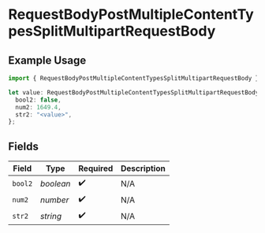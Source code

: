 # RequestBodyPostMultipleContentTypesSplitMultipartRequestBody

## Example Usage

```typescript
import { RequestBodyPostMultipleContentTypesSplitMultipartRequestBody } from "openapi/sdk/models/operations";

let value: RequestBodyPostMultipleContentTypesSplitMultipartRequestBody = {
  bool2: false,
  num2: 1649.4,
  str2: "<value>",
};
```

## Fields

| Field              | Type               | Required           | Description        |
| ------------------ | ------------------ | ------------------ | ------------------ |
| `bool2`            | *boolean*          | :heavy_check_mark: | N/A                |
| `num2`             | *number*           | :heavy_check_mark: | N/A                |
| `str2`             | *string*           | :heavy_check_mark: | N/A                |